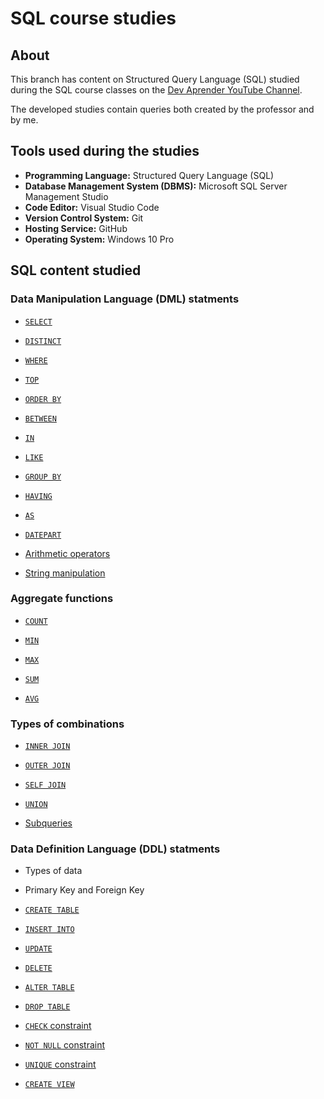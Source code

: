 <h1>
SQL course studies
</h1>

## About 
This branch has content on Structured Query Language (SQL) studied during the SQL course classes on the [Dev Aprender YouTube Channel](https://youtu.be/G7bMwefn8RQ).

The developed studies contain queries both created by the professor and by me.

## Tools used during the studies
* **Programming Language:** Structured Query Language (SQL)
* **Database Management System (DBMS):** Microsoft SQL Server Management Studio
* **Code Editor:** Visual Studio Code
* **Version Control System:** Git
* **Hosting Service:** GitHub
* **Operating System:** Windows 10 Pro

## SQL content studied
### Data Manipulation Language (DML) statments

- [`SELECT`](select-queries.sql)

- [`DISTINCT`](distinct-queries.sql)

- [`WHERE`](where-queries.sql)

- [`TOP`](top-queries.sql)

- [`ORDER BY`](order-by-queries.sql)

- [`BETWEEN`](between-queries.sql)

- [`IN`](in-queries.sql)

- [`LIKE`](like-queries.sql)

- [`GROUP BY`](group-by-queries.sql)

- [`HAVING`](having-queries.sql)

- [`AS`](as-queries.sql)

- [`DATEPART`](datepart-queries.sql)

- [Arithmetic operators](arithmetic-operators-queries.sql)

- [String manipulation](strings-queries.sql)

### Aggregate functions

- [`COUNT`](count-queries.sql)

- [`MIN`](min-max-sum-avg-queries.sql)

- [`MAX`](min-max-sum-avg-queries.sql)

- [`SUM`](min-max-sum-avg-queries.sql)

 - [`AVG`](min-max-sum-avg-queries.sql)

### Types of combinations

- [`INNER JOIN`](inner-join-queries.sql)

- [`OUTER JOIN`](outer-join-queries.sql)

- [`SELF JOIN`](self-join-queries.sql)

- [`UNION`](union-queries.sql)

- [Subqueries](subqueries.sql)


### Data Definition Language (DDL) statments
- Types of data

- Primary Key and Foreign Key

- [`CREATE TABLE`](create-table-queries.sql)

- [`INSERT INTO`](insert-into-queries.sql)

- [`UPDATE`](update-queries.sql)

- [`DELETE`](delete-queries.sql)

- [`ALTER TABLE`](alter-table-queries.sql)

- [`DROP TABLE`](drop-table-queries.sql)

- [`CHECK` constraint](check-constraint-queries.sql)

- [`NOT NULL` constraint](not-null-constraint-queries.sql)

- [`UNIQUE` constraint](unique-constraint-queries.sql)

- [`CREATE VIEW`](view-queries.sql)